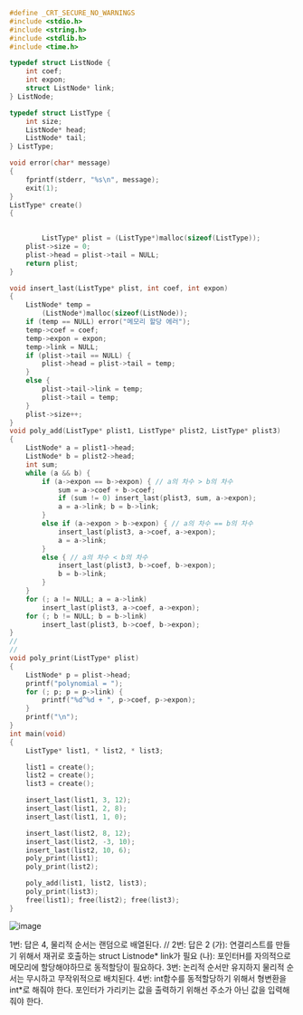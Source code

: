 ```c
#define _CRT_SECURE_NO_WARNINGS
#include <stdio.h>
#include <string.h>
#include <stdlib.h>
#include <time.h>

typedef struct ListNode { 
	int coef;
	int expon;
	struct ListNode* link;
} ListNode;

typedef struct ListType { 
	int size;
	ListNode* head;
	ListNode* tail;
} ListType;

void error(char* message)
{
	fprintf(stderr, "%s\n", message);
	exit(1);
}
ListType* create()
{

	
		ListType* plist = (ListType*)malloc(sizeof(ListType));
	plist->size = 0;
	plist->head = plist->tail = NULL;
	return plist;
}

void insert_last(ListType* plist, int coef, int expon)
{
	ListNode* temp =
		(ListNode*)malloc(sizeof(ListNode));
	if (temp == NULL) error("메모리 할당 에러");
	temp->coef = coef;
	temp->expon = expon;
	temp->link = NULL;
	if (plist->tail == NULL) {
		plist->head = plist->tail = temp;
	}
	else {
		plist->tail->link = temp;
		plist->tail = temp;
	}
	plist->size++;
}
void poly_add(ListType* plist1, ListType* plist2, ListType* plist3)
{
	ListNode* a = plist1->head;
	ListNode* b = plist2->head;
	int sum;
	while (a && b) {
		if (a->expon == b->expon) { // a의 차수 > b의 차수
			sum = a->coef + b->coef;
			if (sum != 0) insert_last(plist3, sum, a->expon);
			a = a->link; b = b->link;
		}
		else if (a->expon > b->expon) { // a의 차수 == b의 차수
			insert_last(plist3, a->coef, a->expon);
			a = a->link;
		}
		else { // a의 차수 < b의 차수
			insert_last(plist3, b->coef, b->expon);
			b = b->link;
		}
	}
	for (; a != NULL; a = a->link)
		insert_last(plist3, a->coef, a->expon);
	for (; b != NULL; b = b->link)
		insert_last(plist3, b->coef, b->expon);
}
//
//
void poly_print(ListType* plist)
{
	ListNode* p = plist->head;
	printf("polynomial = ");
	for (; p; p = p->link) {
		printf("%d^%d + ", p->coef, p->expon);
	}
	printf("\n");
}
int main(void)
{
	ListType* list1, * list2, * list3;

	list1 = create();
	list2 = create();
	list3 = create();

	insert_last(list1, 3, 12);
	insert_last(list1, 2, 8);
	insert_last(list1, 1, 0);

	insert_last(list2, 8, 12);
	insert_last(list2, -3, 10);
	insert_last(list2, 10, 6);
	poly_print(list1);
	poly_print(list2);

	poly_add(list1, list2, list3);
	poly_print(list3);
	free(list1); free(list2); free(list3);
}

```
![image](https://user-images.githubusercontent.com/66372602/203017377-efb66340-4bef-4c3e-86b6-c44fe2106652.png)

1번: 답은 4, 물리적 순서는 랜덤으로 배열된다. 
//
2번: 답은 2
     (가): 연결리스트를 만들기 위해서 재귀로 호출하는 struct Listnode* link가 필요
     (나): 포인터H를 자의적으로 메모리에 할당해야하므로 동적할당이 필요하다.
3번: 논리적 순서만 유지하지 물리적 순서는 무시하고 무작위적으로 배치된다.
4번: int함수를 동적할당하기 위해서 형변환을 int*로 해줘야 한다. 
     포인터가 가리키는 값을 출력하기 위해선 주소가 아닌 값을 입력해줘야 한다. 

